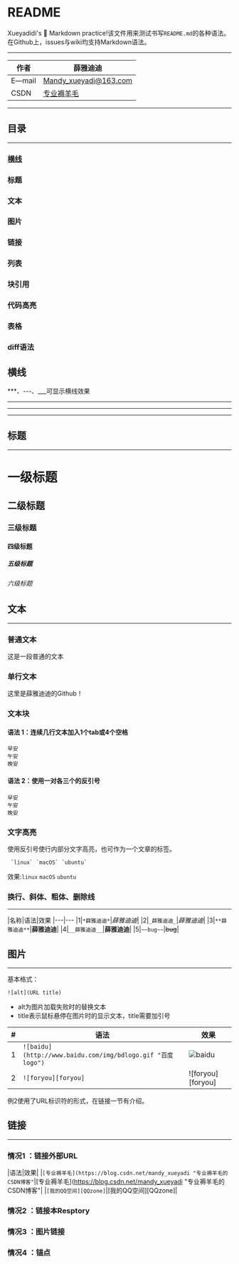 # README
  Xueyadidi's :tongue: Markdown practice!该文件用来测试书写`README.md`的各种语法。在Github上，issues与wiki均支持Markdown语法。
 

****

|作者|薛雅迪迪|
|---|---
|E—mail|Mandy_xueyadi@163.com
|CSDN|[专业褥羊毛](https://blog.csdn.net/mandy_xueyadi "专业褥羊毛的CSDN博客")

****

## **目录**
****
### [横线](#横线)
### 标题
### 文本
### 图片
### 链接
### 列表
### 块引用
### 代码高亮
### 表格
### diff语法

## **横线**
  ***、---、___可显示横线效果
****
****
****

## **标题**
****
# 一级标题
## 二级标题
### 三级标题
#### 四级标题
##### 五级标题
###### 六级标题

## **文本**
****
### 普通文本
这是一段普通的文本
### 单行文本
  这里是薛雅迪迪的Github！
### 文本块
#### 语法 1：连续几行文本加入1个tab或4个空格
    早安
    午安
    晚安
#### 语法 2：使用一对各三个的反引号
```
早安
午安
晚安
```
### 文字高亮
使用反引号使行内部分文字高亮，也可作为一个文章的标签。
```
 `linux` `macOS` `ubuntu`
```
效果:`linux` `macOS` `ubuntu`

### 换行、斜体、粗体、删除线

****

|名称|语法|效果
|---|---
|1|`*薛雅迪迪*`|*薛雅迪迪*|
|2|`_薛雅迪迪_`|_薛雅迪迪_|
|3|`**薛雅迪迪**`|**薛雅迪迪**|
|4|`__薛雅迪迪__`|__薛雅迪迪__|
|5|`~~bug~~`|~~bug~~|

## **图片**
****
基本格式：
```
![alt](URL title)
```
- alt为图片加载失败时的替换文本
- title表示鼠标悬停在图片时的显示文本，title需要加引号

|#|语法|效果|
|----|----|-----|
|1|`![baidu](http://www.baidu.com/img/bdlogo.gif "百度logo")`|![baidu](http://www.baidu.com/img/bdlogo.gif "百度logo")|
|2|`![foryou][foryou]`|![foryou][foryou]|

例2使用了URL标识符的形式，在链接一节有介绍。

## **链接**
****
### 情况1 ：链接外部URL

|语法|效果|
|`[专业褥羊毛](https://blog.csdn.net/mandy_xueyadi "专业褥羊毛的CSDN博客"`|[专业褥羊毛](https://blog.csdn.net/mandy_xueyadi "专业褥羊毛的CSDN博客"|
|`[我的QQ空间][QQzone]`|[我的QQ空间][QQzone]|

### 情况2 ：链接本Resptory
### 情况3 ：图片链接
### 情况4 ：锚点
